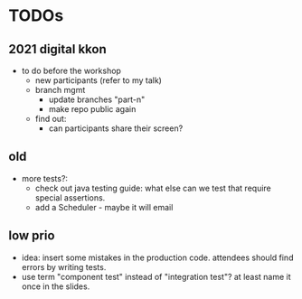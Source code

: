# TODOs

## 2021 digital kkon

- to do before the workshop
    - new participants (refer to my talk)
    - branch mgmt
        - update branches "part-n"
        - make repo public again
    - find out:
        - can participants share their screen?

## old

- more tests?:
    - check out java testing guide: what else can we test that require special assertions.
    - add a Scheduler - maybe it will email

## low prio

- idea: insert some mistakes in the production code. attendees should find errors by writing tests.
- use term "component test" instead of "integration test"? at least name it once in the slides.
